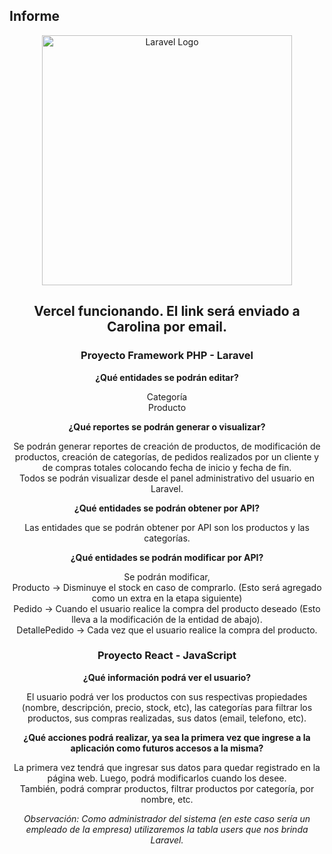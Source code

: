 ## Informe

<div align="center">
  <img src="http://imgfz.com/i/Prh8nST.jpeg" width="400" alt="Laravel Logo">
</div>

<h2 align="center">Vercel funcionando. El link será enviado a Carolina por email.</h2>

<h3 align="center">Proyecto Framework PHP - Laravel</h3>

<p align="center">
  <strong>¿Qué entidades se podrán editar?</strong>
</p>
<p align="center">
  Categoría<br>
  Producto
</p>

<p align="center">
  <strong>¿Qué reportes se podrán generar o visualizar?</strong>
</p>
<p align="center">
  Se podrán generar reportes de creación de productos, de modificación de productos, creación de categorías, de pedidos realizados por un cliente y de compras totales colocando fecha de inicio y fecha de fin. <br>
  Todos se podrán visualizar desde el panel administrativo del usuario en Laravel.
</p>

<p align="center">
  <strong>¿Qué entidades se podrán obtener por API?</strong>
</p>
<p align="center">
  Las entidades que se podrán obtener por API son los productos y las categorías.
</p>

<p align="center">
  <strong>¿Qué entidades se podrán modificar por API?</strong>
</p>
<p align="center">
  Se podrán modificar,<br>
  Producto -> Disminuye el stock en caso de comprarlo. (Esto será agregado como un extra en la etapa siguiente)<br>
  Pedido -> Cuando el usuario realice la compra del producto deseado (Esto lleva a la modificación de la entidad de abajo).<br>
  DetallePedido -> Cada vez que el usuario realice la compra del producto.
</p>

<h3 align="center">Proyecto React - JavaScript</h3>

<p align="center">
  <strong>¿Qué información podrá ver el usuario?</strong>
</p>
<p align="center">
  El usuario podrá ver los productos con sus respectivas propiedades (nombre, descripción, precio, stock, etc), las categorías para filtrar los productos, sus compras realizadas, sus datos (email, telefono, etc).
</p>

<p align="center">
  <strong>¿Qué acciones podrá realizar, ya sea la primera vez que ingrese a la aplicación como futuros accesos a la misma?</strong>
</p>
<p align="center">
  La primera vez tendrá que ingresar sus datos para quedar registrado en la página web. Luego, podrá modificarlos cuando los desee. <br>
  También, podrá comprar productos, filtrar productos por categoría, por nombre, etc.
</p>

<p align="center">
  <em>Observación: Como administrador del sistema (en este caso sería un empleado de la empresa) utilizaremos la tabla users que nos brinda Laravel.</em>
</p>

<!--
## Pasos

- clonar el repo https://github.com/iaw-2023/laravel-template y mantener como owner la organización de la materia.
## parados en el directorio del repositorio recientemente clonado, ejecutar:

- `composer install`
- `cp .env.example .env`
- `php artisan key:generate`
- `php artisan serve`

Con el último comando, pueden acceder a http://127.0.0.1:8000/ y ver la cáscara de la aplicación Laravel

### Requisitos

- tener [composer](https://getcomposer.org/) instalado
- tener [php](https://www.php.net/) instalado



<p align="center"><a href="https://laravel.com" target="_blank"><img src="https://raw.githubusercontent.com/laravel/art/master/logo-lockup/5%20SVG/2%20CMYK/1%20Full%20Color/laravel-logolockup-cmyk-red.svg" width="400" alt="Laravel Logo"></a></p>

<p align="center">
<a href="https://github.com/laravel/framework/actions"><img src="https://github.com/laravel/framework/workflows/tests/badge.svg" alt="Build Status"></a>
<a href="https://packagist.org/packages/laravel/framework"><img src="https://img.shields.io/packagist/dt/laravel/framework" alt="Total Downloads"></a>
<a href="https://packagist.org/packages/laravel/framework"><img src="https://img.shields.io/packagist/v/laravel/framework" alt="Latest Stable Version"></a>
<a href="https://packagist.org/packages/laravel/framework"><img src="https://img.shields.io/packagist/l/laravel/framework" alt="License"></a>
</p>

## About Laravel

Laravel is a web application framework with expressive, elegant syntax. We believe development must be an enjoyable and creative experience to be truly fulfilling. Laravel takes the pain out of development by easing common tasks used in many web projects, such as:

- [Simple, fast routing engine](https://laravel.com/docs/routing).
- [Powerful dependency injection container](https://laravel.com/docs/container).
- Multiple back-ends for [session](https://laravel.com/docs/session) and [cache](https://laravel.com/docs/cache) storage.
- Expressive, intuitive [database ORM](https://laravel.com/docs/eloquent).
- Database agnostic [schema migrations](https://laravel.com/docs/migrations).
- [Robust background job processing](https://laravel.com/docs/queues).
- [Real-time event broadcasting](https://laravel.com/docs/broadcasting).

Laravel is accessible, powerful, and provides tools required for large, robust applications.

## Learning Laravel

Laravel has the most extensive and thorough [documentation](https://laravel.com/docs) and video tutorial library of all modern web application frameworks, making it a breeze to get started with the framework.

You may also try the [Laravel Bootcamp](https://bootcamp.laravel.com), where you will be guided through building a modern Laravel application from scratch.

If you don't feel like reading, [Laracasts](https://laracasts.com) can help. Laracasts contains over 2000 video tutorials on a range of topics including Laravel, modern PHP, unit testing, and JavaScript. Boost your skills by digging into our comprehensive video library.

## Laravel Sponsors

We would like to extend our thanks to the following sponsors for funding Laravel development. If you are interested in becoming a sponsor, please visit the Laravel [Patreon page](https://patreon.com/taylorotwell).

### Premium Partners

- **[Vehikl](https://vehikl.com/)**
- **[Tighten Co.](https://tighten.co)**
- **[Kirschbaum Development Group](https://kirschbaumdevelopment.com)**
- **[64 Robots](https://64robots.com)**
- **[Cubet Techno Labs](https://cubettech.com)**
- **[Cyber-Duck](https://cyber-duck.co.uk)**
- **[Many](https://www.many.co.uk)**
- **[Webdock, Fast VPS Hosting](https://www.webdock.io/en)**
- **[DevSquad](https://devsquad.com)**
- **[Curotec](https://www.curotec.com/services/technologies/laravel/)**
- **[OP.GG](https://op.gg)**
- **[WebReinvent](https://webreinvent.com/?utm_source=laravel&utm_medium=github&utm_campaign=patreon-sponsors)**
- **[Lendio](https://lendio.com)**

## Contributing

Thank you for considering contributing to the Laravel framework! The contribution guide can be found in the [Laravel documentation](https://laravel.com/docs/contributions).

## Code of Conduct

In order to ensure that the Laravel community is welcoming to all, please review and abide by the [Code of Conduct](https://laravel.com/docs/contributions#code-of-conduct).

## Security Vulnerabilities

If you discover a security vulnerability within Laravel, please send an e-mail to Taylor Otwell via [taylor@laravel.com](mailto:taylor@laravel.com). All security vulnerabilities will be promptly addressed.

## License

The Laravel framework is open-sourced software licensed under the [MIT license](https://opensource.org/licenses/MIT).
-->
